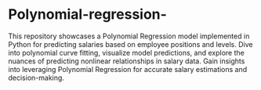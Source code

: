 # Polynomial-regression-
This repository showcases a Polynomial Regression model implemented in Python for predicting salaries based on employee positions and levels.
Dive into polynomial curve fitting, visualize model predictions, and explore the nuances of predicting nonlinear relationships in salary data.
Gain insights into leveraging Polynomial Regression for accurate salary estimations and decision-making.

